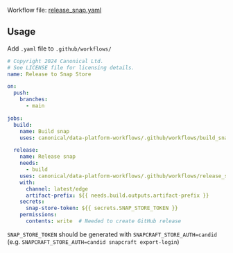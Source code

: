 Workflow file: [release_snap.yaml](release_snap.yaml)

## Usage
Add `.yaml` file to `.github/workflows/`
```yaml
# Copyright 2024 Canonical Ltd.
# See LICENSE file for licensing details.
name: Release to Snap Store

on:
  push:
    branches:
      - main

jobs:
  build:
    name: Build snap
    uses: canonical/data-platform-workflows/.github/workflows/build_snap.yaml@v0.0.0

  release:
    name: Release snap
    needs:
      - build
    uses: canonical/data-platform-workflows/.github/workflows/release_snap.yaml@v0.0.0
    with:
      channel: latest/edge
      artifact-prefix: ${{ needs.build.outputs.artifact-prefix }}
    secrets:
      snap-store-token: ${{ secrets.SNAP_STORE_TOKEN }}
    permissions:
      contents: write  # Needed to create GitHub release
```

`SNAP_STORE_TOKEN` should be generated with `SNAPCRAFT_STORE_AUTH=candid` (e.g. `SNAPCRAFT_STORE_AUTH=candid snapcraft export-login`)
